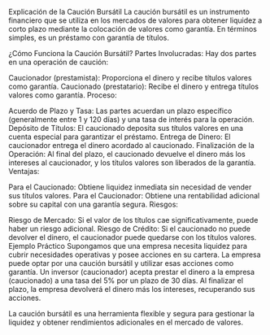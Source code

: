 Explicación de la Caución Bursátil
La caución bursátil es un instrumento financiero que se utiliza en los mercados de valores para obtener liquidez a corto plazo mediante la colocación de valores como garantía. En términos simples, es un préstamo con garantía de títulos.

¿Cómo Funciona la Caución Bursátil?
Partes Involucradas: Hay dos partes en una operación de caución:

Caucionador (prestamista): Proporciona el dinero y recibe títulos valores como garantía.
Caucionado (prestatario): Recibe el dinero y entrega títulos valores como garantía.
Proceso:

Acuerdo de Plazo y Tasa: Las partes acuerdan un plazo específico (generalmente entre 1 y 120 días) y una tasa de interés para la operación.
Depósito de Títulos: El caucionado deposita sus títulos valores en una cuenta especial para garantizar el préstamo.
Entrega de Dinero: El caucionador entrega el dinero acordado al caucionado.
Finalización de la Operación: Al final del plazo, el caucionado devuelve el dinero más los intereses al caucionador, y los títulos valores son liberados de la garantía.
Ventajas:

Para el Caucionado: Obtiene liquidez inmediata sin necesidad de vender sus títulos valores.
Para el Caucionador: Obtiene una rentabilidad adicional sobre su capital con una garantía segura.
Riesgos:

Riesgo de Mercado: Si el valor de los títulos cae significativamente, puede haber un riesgo adicional.
Riesgo de Crédito: Si el caucionado no puede devolver el dinero, el caucionador puede quedarse con los títulos valores.
Ejemplo Práctico
Supongamos que una empresa necesita liquidez para cubrir necesidades operativas y posee acciones en su cartera. La empresa puede optar por una caución bursátil y utilizar esas acciones como garantía. Un inversor (caucionador) acepta prestar el dinero a la empresa (caucionado) a una tasa del 5% por un plazo de 30 días. Al finalizar el plazo, la empresa devolverá el dinero más los intereses, recuperando sus acciones.

La caución bursátil es una herramienta flexible y segura para gestionar la liquidez y obtener rendimientos adicionales en el mercado de valores.